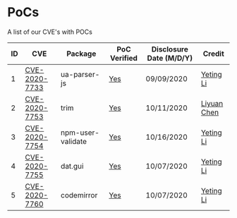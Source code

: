 # PoCs
A list of our CVE's with POCs

| ID| CVE|  Package |  PoC Verified  | Disclosure Date (M/D/Y) |Credit  |
|---|---|---|---|---|---|
|1| [CVE-2020-7733](https://cve.mitre.org/cgi-bin/cvename.cgi?name=CVE-2020-7733) | ua-parser-js | [Yes](https://github.com/yetingli/PoCs/blob/main/CVE-2020-7733/CVE-2020-7733.js) | 09/09/2020 | [Yeting Li](https://github.com/yetingli)  |
|2| [CVE-2020-7753](https://cve.mitre.org/cgi-bin/cvename.cgi?name=CVE-2020-7753) | trim | [Yes](https://github.com/yetingli/PoCs/blob/main/CVE-2020-7753/CVE-2020-7753.js) | 10/11/2020 | [Liyuan Chen](https://github.com/chedan90)  |
|3| [CVE-2020-7754](https://cve.mitre.org/cgi-bin/cvename.cgi?name=CVE-2020-7754) | npm-user-validate | [Yes](https://github.com/yetingli/PoCs/blob/main/CVE-2020-7754/CVE-2020-7754.js) | 10/16/2020 | [Yeting Li](https://github.com/yetingli) |
|4| [CVE-2020-7755](https://cve.mitre.org/cgi-bin/cvename.cgi?name=CVE-2020-7755) | dat.gui | [Yes](https://github.com/yetingli/PoCs/blob/main/CVE-2020-7755/CVE-2020-7755.md) | 10/07/2020 | [Yeting Li](https://github.com/yetingli) |
|5| [CVE-2020-7760](https://cve.mitre.org/cgi-bin/cvename.cgi?name=CVE-2020-7760) | codemirror | [Yes](https://github.com/yetingli/PoCs/blob/main/CVE-2020-7760) | 10/07/2020 | [Yeting Li](https://github.com/yetingli) |

